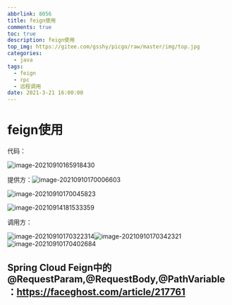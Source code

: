 ```yaml
---
abbrlink: 8056
title: feign使用
comments: true
toc: true
description: feign使用
top_img: https://gitee.com/gsshy/picgo/raw/master/img/top.jpg
categories:
  - java
tags:
  - feign
  - rpc
  - 远程调用
date: 2021-3-21 16:00:00
---
```

# feign使用

代码：

![image-20210910165918430](https://gitee.com/gsshy/picgo/raw/master/img/image-20210910165918430.png)

提供方：![image-20210910170006603](https://gitee.com/gsshy/picgo/raw/master/img/image-20210910170006603.png)

![image-20210910170045823](https://gitee.com/gsshy/picgo/raw/master/img/image-20210910170045823.png)

![image-20210914181533359](https://gitee.com/gsshy/picgo/raw/master/img/image-20210914181533359.png)

调用方：

![image-20210910170322314](https://gitee.com/gsshy/picgo/raw/master/img/image-20210910170322314.png)![image-20210910170342321](https://gitee.com/gsshy/picgo/raw/master/img/image-20210910170342321.png)![image-20210910170402684](https://gitee.com/gsshy/picgo/raw/master/img/image-20210910170402684.png)

## Spring Cloud Feign中的@RequestParam,@RequestBody,@PathVariable：https://faceghost.com/article/217761

